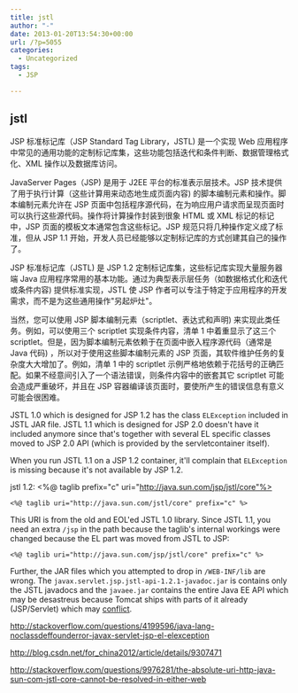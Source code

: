 ```yaml
---
title: jstl
author: "-"
date: 2013-01-20T13:54:30+00:00
url: /?p=5055
categories:
  - Uncategorized
tags:
  - JSP

---
```

## jstl
JSP 标准标记库（JSP Standard Tag Library，JSTL) 是一个实现 Web 应用程序中常见的通用功能的定制标记库集，这些功能包括迭代和条件判断、数据管理格式化、XML 操作以及数据库访问。

JavaServer Pages（JSP) 是用于 J2EE 平台的标准表示层技术。JSP 技术提供了用于执行计算（这些计算用来动态地生成页面内容) 的脚本编制元素和操作。脚本编制元素允许在 JSP 页面中包括程序源代码，在为响应用户请求而呈现页面时可以执行这些源代码。操作将计算操作封装到很象 HTML 或 XML 标记的标记中，JSP 页面的模板文本通常包含这些标记。JSP 规范只将几种操作定义成了标准，但从 JSP 1.1 开始，开发人员已经能够以定制标记库的方式创建其自己的操作了。

JSP 标准标记库（JSTL) 是 JSP 1.2 定制标记库集，这些标记库实现大量服务器端 Java 应用程序常用的基本功能。通过为典型表示层任务（如数据格式化和迭代或条件内容) 提供标准实现，JSTL 使 JSP 作者可以专注于特定于应用程序的开发需求，而不是为这些通用操作"另起炉灶"。

当然，您可以使用 JSP 脚本编制元素（scriptlet、表达式和声明) 来实现此类任务。例如，可以使用三个 scriptlet 实现条件内容，清单 1 中着重显示了这三个 scriptlet。但是，因为脚本编制元素依赖于在页面中嵌入程序源代码（通常是 Java 代码) ，所以对于使用这些脚本编制元素的 JSP 页面，其软件维护任务的复杂度大大增加了。例如，清单 1 中的 scriptlet 示例严格地依赖于花括号的正确匹配。如果不经意间引入了一个语法错误，则条件内容中的嵌套其它 scriptlet 可能会造成严重破坏，并且在 JSP 容器编译该页面时，要使所产生的错误信息有意义可能会很困难。

JSTL 1.0 which is designed for JSP 1.2 has the class `ELException` included in JSTL JAR file. JSTL 1.1 which is designed for JSP 2.0 doesn't have it included anymore since that's together with several EL specific classes moved to JSP 2.0 API (which is provided by the servletcontainer itself).

When you run JSTL 1.1 on a JSP 1.2 container, it'll complain that `ELException` is missing because it's not available by JSP 1.2.

jstl 1.2: <%@ taglib prefix="c" uri="http://java.sun.com/jsp/jstl/core"%>


    <%@ taglib uri="http://java.sun.com/jstl/core" prefix="c" %>

This URI is from the old and EOL'ed JSTL 1.0 library. Since JSTL 1.1, you need an extra `/jsp` in the path because the taglib's internal workings were changed because the EL part was moved from JSTL to JSP:

    <%@ taglib uri="http://java.sun.com/jsp/jstl/core" prefix="c" %>

Further, the JAR files which you attempted to drop in `/WEB-INF/lib` are wrong. The `javax.servlet.jsp.jstl-api-1.2.1-javadoc.jar` is contains only the JSTL javadocs and the `javaee.jar` contains the entire Java EE API which may be desastreus because Tomcat ships with parts of it already (JSP/Servlet) which may [conflict][1].


http://stackoverflow.com/questions/4199596/java-lang-noclassdeffounderror-javax-servlet-jsp-el-elexception

http://blog.csdn.net/for_china2012/article/details/9307471


http://stackoverflow.com/questions/9976281/the-absolute-uri-http-java-sun-com-jstl-core-cannot-be-resolved-in-either-web

 [1]: http://stackoverflow.com/questions/4076601/how-do-i-import-the-javax-servlet-api-in-my-eclipse-project/4076706#4076706